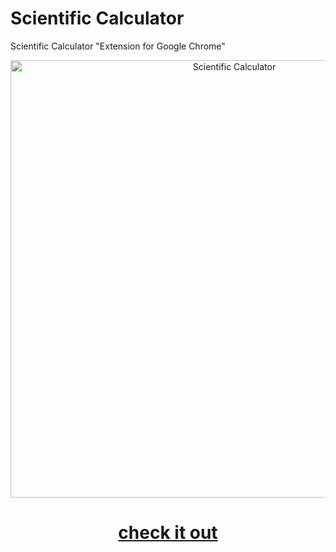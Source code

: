 # Scientific Calculator

<p > Scientific Calculator "Extension for Google Chrome"</p>

<div style="text-align:center"> <img src ="https://github.com/raad-altaie/Scientific-Calculator/blob/master/screenshot.png"  alt="Scientific Calculator" style="height: 700px;" /> </div>


# <p align="center"> <b>[check it out](https://goo.gl/dvrvUY) </b></p>

